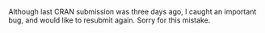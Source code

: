 Although last CRAN submission was three days ago, I caught an important bug, and would like to resubmit again. Sorry for this mistake.